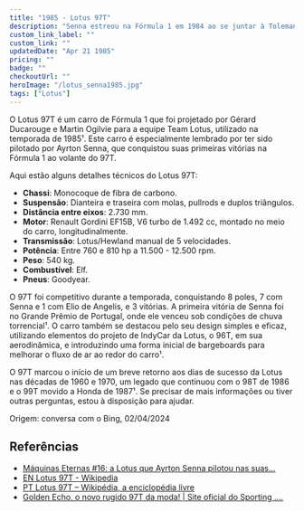 ```yaml
---
title: "1985 - Lotus 97T"
description: "Senna estreou na Fórmula 1 em 1984 ao se juntar à Toleman, uma equipe relativamente nova, usando pneus Pirelli menos competitivos."
custom_link_label: ""
custom_link: ""
updatedDate: "Apr 21 1985"
pricing: ""
badge: ""
checkoutUrl: ""
heroImage: "/lotus_senna1985.jpg"
tags: ["Lotus"]
---
```


O Lotus 97T é um carro de Fórmula 1 que foi projetado por Gérard Ducarouge e Martin Ogilvie para a equipe Team Lotus, utilizado na temporada de 1985¹. Este carro é especialmente lembrado por ter sido pilotado por Ayrton Senna, que conquistou suas primeiras vitórias na Fórmula 1 ao volante do 97T.

Aqui estão alguns detalhes técnicos do Lotus 97T:
- **Chassi**: Monocoque de fibra de carbono.
- **Suspensão**: Dianteira e traseira com molas, pullrods e duplos triângulos.
- **Distância entre eixos**: 2.730 mm.
- **Motor**: Renault Gordini EF15B, V6 turbo de 1.492 cc, montado no meio do carro, longitudinalmente.
- **Transmissão**: Lotus/Hewland manual de 5 velocidades.
- **Potência**: Entre 760 e 810 hp a 11.500 - 12.500 rpm.
- **Peso**: 540 kg.
- **Combustível**: Elf.
- **Pneus**: Goodyear.

O 97T foi competitivo durante a temporada, conquistando 8 poles, 7 com Senna e 1 com Elio de Angelis, e 3 vitórias. A primeira vitória de Senna foi no Grande Prêmio de Portugal, onde ele venceu sob condições de chuva torrencial¹. O carro também se destacou pelo seu design simples e eficaz, utilizando elementos do projeto de IndyCar da Lotus, o 96T, em sua aerodinâmica, e introduzindo uma forma inicial de bargeboards para melhorar o fluxo de ar ao redor do carro¹.

O 97T marcou o início de um breve retorno aos dias de sucesso da Lotus nas décadas de 1960 e 1970, um legado que continuou com o 98T de 1986 e o 99T movido a Honda de 1987¹. Se precisar de mais informações ou tiver outras perguntas, estou à disposição para ajudar.

Origem: conversa com o Bing, 02/04/2024


## Referências

  - [Máquinas Eternas #16: a Lotus que Ayrton Senna pilotou nas suas...](https://ge.globo.com/motor/formula-1/blogs/f1-memoria/post/2019/03/24/maquinas-eternas-16-a-lotus-que-ayrton-senna-pilotou-nas-suas-primeiras-vitorias-na-formula-1.ghtml)
  - [EN Lotus 97T - Wikipedia](https://en.wikipedia.org/wiki/Lotus_97T) 
  - [PT Lotus 97T – Wikipédia, a enciclopédia livre](https://pt.wikipedia.org/wiki/Lotus_97T) 
  - [Golden Echo, o novo rugido 97T da moda! | Site oficial do Sporting ....](https://www.sporting.pt/pt/noticias/clube/noticias/2024-01-19/golden-echo-o-novo-rugido-97t-da-moda.inimundi.com.br)

